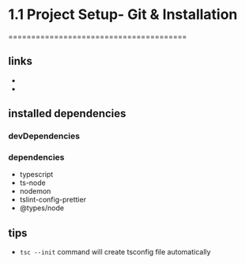 # 1.1 Project Setup- Git & Installation

=======================================

## links

- [tsconfig file]: https://github.com/nomadcoders/nuber-server/blob/6ae7fc176776d85c987df1263edd7e05041b1661/tsconfig.json
- [tslint file]:https://github.com/nomadcoders/nuber-server/blob/6ae7fc176776d85c987df1263edd7e05041b1661/tslint.json

## installed dependencies

### devDependencies

### dependencies

- typescript
- ts-node
- nodemon
- tslint-config-prettier
- @types/node

## tips

- `tsc --init` command will create tsconfig file automatically

